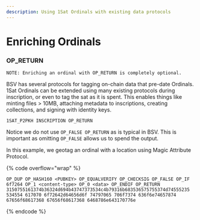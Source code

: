 ```yaml
---
description: Using 1Sat Ordinals with existing data protocols
---
```


# Enriching Ordinals

### OP_RETURN

```
NOTE: Enriching an ordinal with OP_RETURN is completely optional.
```

BSV has several protocols for tagging on-chain data that pre-date Ordinals. 1Sat Ordinals can be extended using many existing protocols during inscription, or even to tag the sat as it is spent. This enables things like minting files > 10MB, attaching metadata to inscriptions, creating collections, and signing with identity keys.

```
1SAT_P2PKH INSCRIPTION OP_RETURN
```

Notice we do not use `OP_FALSE OP_RETURN` as is typical in BSV. This is important as omitting `OP_FALSE` allows us to spend the output.

In this example, we geotag an ordinal with a location using Magic Attribute Protocol.

{% code overflow="wrap" %}

```
OP_DUP OP_HASH160 <PUBKEY> OP_EQUALVERIFY OP_CHECKSIG OP_FALSE OP_IF 6f7264 OP_1 <content-type> OP_0 <data> OP_ENDIF OP_RETURN 3150755161374b36324d694b43747373534c4b79316b683536575755374d74555235 534554 617070 6f72642d64656d6f 74797065 706f7374 636f6e74657874 67656f68617368 67656f68617368 6468786e643170776e
```

{% endcode %}
